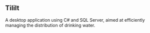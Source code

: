 ## Tililt

A desktop application using C# and SQL Server, aimed at efficiently managing the distribution of drinking water.
